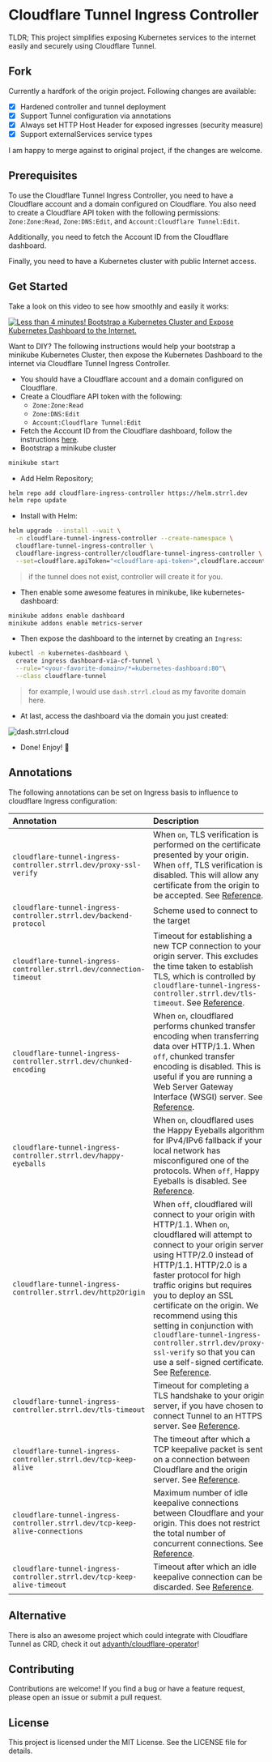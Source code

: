 # Cloudflare Tunnel Ingress Controller

TLDR; This project simplifies exposing Kubernetes services to the internet easily and securely using Cloudflare Tunnel.

##  Fork

Currently a hardfork of the origin project. Following changes are available:

- [x] Hardened controller and tunnel deployment
- [x] Support Tunnel configuration via annotations
- [x] Always set HTTP Host Header for exposed ingresses (security measure)
- [x] Support externalServices service types

I am happy to merge against to original project, if the changes are welcome.

## Prerequisites

To use the Cloudflare Tunnel Ingress Controller, you need to have a Cloudflare account and a domain configured on Cloudflare. You also need to create a Cloudflare API token with the following permissions: `Zone:Zone:Read`, `Zone:DNS:Edit`, and `Account:Cloudflare Tunnel:Edit`.

Additionally, you need to fetch the Account ID from the Cloudflare dashboard.

Finally, you need to have a Kubernetes cluster with public Internet access.

## Get Started

Take a look on this video to see how smoothly and easily it works:

[![Less than 4 minutes! Bootstrap a Kubernetes Cluster and Expose Kubernetes Dashboard to the Internet.](https://markdown-videos.vercel.app/youtube/e-ARlEnS4zQ)](http://www.youtube.com/watch?v=e-ARlEnS4zQ "Less than 4 minutes! Bootstrap a Kubernetes Cluster and Expose Kubernetes Dashboard to the Internet.")

Want to DIY? The following instructions would help your bootstrap a minikube Kubernetes Cluster, then expose the Kubernetes Dashboard to the internet via Cloudflare Tunnel Ingress Controller.

- You should have a Cloudflare account and a domain configured on Cloudflare.
- Create a Cloudflare API token with the following:
  - `Zone:Zone:Read`
  - `Zone:DNS:Edit`
  - `Account:Cloudflare Tunnel:Edit`
- Fetch the Account ID from the Cloudflare dashboard, follow the instructions [here](https://developers.cloudflare.com/fundamentals/get-started/basic-tasks/find-account-and-zone-ids/).
- Bootstrap a minikube cluster

```bash
minikube start
```

- Add Helm Repository;

```bash
helm repo add cloudflare-ingress-controller https://helm.strrl.dev
helm repo update
```

- Install with Helm:

```bash
helm upgrade --install --wait \
  -n cloudflare-tunnel-ingress-controller --create-namespace \
  cloudflare-tunnel-ingress-controller \
  cloudflare-ingress-controller/cloudflare-tunnel-ingress-controller \
  --set=cloudflare.apiToken="<cloudflare-api-token>",cloudflare.accountId="<cloudflare-account-id>",cloudflare.tunnelName="<your-favorite-tunnel-name>"
```

> if the tunnel does not exist, controller will create it for you.

- Then enable some awesome features in minikube, like kubernetes-dashboard:

```bash
minikube addons enable dashboard
minikube addons enable metrics-server
```

- Then expose the dashboard to the internet by creating an `Ingress`:

```bash
kubectl -n kubernetes-dashboard \
  create ingress dashboard-via-cf-tunnel \
  --rule="<your-favorite-domain>/*=kubernetes-dashboard:80"\
  --class cloudflare-tunnel
```

> for example, I would use `dash.strrl.cloud` as my favorite domain here.

- At last, access the dashboard via the domain you just created:

![dash.strrl.cloud](./static/dash.strrl.cloud.png)

- Done! Enjoy! 🎉

## Annotations

The following annotations can be set on Ingress basis to influence to cloudflare Ingress configuration:

| Annotation | Description | Type | Default |
| :--------- | :---------- | :--- | :------ |
| `cloudflare-tunnel-ingress-controller.strrl.dev/proxy-ssl-verify` | When `on`, TLS verification is performed on the certificate presented by your origin. When `off`, TLS verification is disabled. This will allow any certificate from the origin to be accepted. See [Reference](https://developers.cloudflare.com/cloudflare-one/connections/connect-networks/configure-tunnels/origin-configuration/#notlsverify). | `on` or `off` | `off` |
| `cloudflare-tunnel-ingress-controller.strrl.dev/backend-protocol` | Scheme used to connect to the target | `http` or `https` | `http` |
| `cloudflare-tunnel-ingress-controller.strrl.dev/connection-timeout` | Timeout for establishing a new TCP connection to your origin server. This excludes the time taken to establish TLS, which is controlled by `cloudflare-tunnel-ingress-controller.strrl.dev/tls-timeout`. See [Reference](https://developers.cloudflare.com/cloudflare-one/connections/connect-networks/configure-tunnels/origin-configuration/#connecttimeout).  | `Duration in seconds` | `10` |
| `cloudflare-tunnel-ingress-controller.strrl.dev/chunked-encoding` | When `on`, cloudflared performs chunked transfer encoding when transferring data over HTTP/1.1. When `off`, chunked transfer encoding is disabled. This is useful if you are running a Web Server Gateway Interface (WSGI) server. See [Reference](https://developers.cloudflare.com/cloudflare-one/connections/connect-networks/configure-tunnels/origin-configuration/#disablechunkedencoding). | `on` or `off` | `nil` |
| `cloudflare-tunnel-ingress-controller.strrl.dev/happy-eyeballs` | When `on`, cloudflared uses the Happy Eyeballs algorithm for IPv4/IPv6 fallback if your local network has misconfigured one of the protocols. When `off`, Happy Eyeballs is disabled. See [Reference](https://developers.cloudflare.com/cloudflare-one/connections/connect-networks/configure-tunnels/origin-configuration/#nohappyeyeballs). | `on` or `off` | `nil` |
| `cloudflare-tunnel-ingress-controller.strrl.dev/http2Origin`| When `off`, cloudflared will connect to your origin with HTTP/1.1. When `on`, cloudflared will attempt to connect to your origin server using HTTP/2.0 instead of HTTP/1.1. HTTP/2.0 is a faster protocol for high traffic origins but requires you to deploy an SSL certificate on the origin. We recommend using this setting in conjunction with `cloudflare-tunnel-ingress-controller.strrl.dev/proxy-ssl-verify` so that you can use a self-signed certificate. See [Reference](https://developers.cloudflare.com/cloudflare-one/connections/connect-networks/configure-tunnels/origin-configuration/#http2origin). | `on` or `off` | `nil` |
| `cloudflare-tunnel-ingress-controller.strrl.dev/tls-timeout`| Timeout for completing a TLS handshake to your origin server, if you have chosen to connect Tunnel to an HTTPS server. See [Reference](https://developers.cloudflare.com/cloudflare-one/connections/connect-networks/configure-tunnels/origin-configuration/#tlstimeout). | `Duration in seconds` | `nil` |
| `cloudflare-tunnel-ingress-controller.strrl.dev/tcp-keep-alive`| The timeout after which a TCP keepalive packet is sent on a connection between Cloudflare and the origin server. See [Reference](https://developers.cloudflare.com/cloudflare-one/connections/connect-networks/configure-tunnels/origin-configuration/#tcpkeepalive). | `Duration in seconds` | `nil` |
| `cloudflare-tunnel-ingress-controller.strrl.dev/tcp-keep-alive-connections`| Maximum number of idle keepalive connections between Cloudflare and your origin. This does not restrict the total number of concurrent connections. See [Reference](https://developers.cloudflare.com/cloudflare-one/connections/connect-networks/configure-tunnels/origin-configuration/#keepaliveconnections). | `int64` | `nil` |
| `cloudflare-tunnel-ingress-controller.strrl.dev/tcp-keep-alive-timeout`| Timeout after which an idle keepalive connection can be discarded. See [Reference](https://developers.cloudflare.com/cloudflare-one/connections/connect-networks/configure-tunnels/origin-configuration/#keepalivetimeout). | `Duration in seconds`  | `nil` |




## Alternative

There is also an awesome project which could integrate with Cloudflare Tunnel as CRD, check it out [adyanth/cloudflare-operator](https://github.com/adyanth/cloudflare-operator)!

## Contributing

Contributions are welcome! If you find a bug or have a feature request, please open an issue or submit a pull request.

## License

This project is licensed under the MIT License. See the LICENSE file for details.
